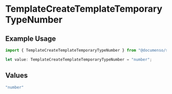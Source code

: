 # TemplateCreateTemplateTemporaryTypeNumber

## Example Usage

```typescript
import { TemplateCreateTemplateTemporaryTypeNumber } from "@documenso/sdk-typescript/models/operations";

let value: TemplateCreateTemplateTemporaryTypeNumber = "number";
```

## Values

```typescript
"number"
```